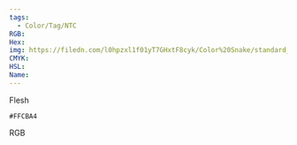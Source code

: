 ```yaml
---
tags:
  - Color/Tag/NTC
RGB:
Hex:
img: https://filedn.com/l0hpzxl1f01yT7GHxtF8cyk/Color%20Snake/standard_csv_to_svg/FFCBA4.svg
CMYK:
HSL:
Name:
---
```

Flesh
```palette
#FFCBA4
```
RGB
